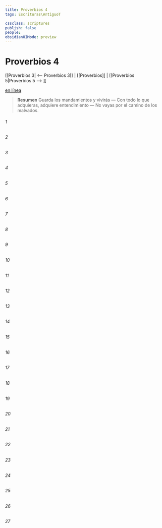 ```yaml
---
title: Proverbios 4
tags: Escrituras\AntiguoT

cssclass: scriptures
publish: false
people:
obsidianUIMode: preview
---
```


# Proverbios 4
[[Proverbios 3| <-- Proverbios 3]] | [[Proverbios]] | [[Proverbios 5|Proverbios 5 --> ]]

[en línea](https://churchofjesuschrist.org/study/scriptures/ot/prov/4?lang=spa)

> __Resumen__
Guarda los mandamientos y vivirás — Con todo lo que adquieras, adquiere entendimiento — No vayas por el camino de los malvados.

###### 1 


###### 2 


###### 3 


###### 4 


###### 5 


###### 6 


###### 7 


###### 8 


###### 9 


###### 10 


###### 11 


###### 12 


###### 13 


###### 14 


###### 15 


###### 16 


###### 17 


###### 18 


###### 19 


###### 20 


###### 21 


###### 22 


###### 23 


###### 24 


###### 25 


###### 26 


###### 27 


